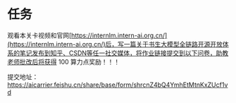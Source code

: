 # 任务

观看本关卡视频和官网[https://internlm.intern-ai.org.cn/](https://internlm.intern-ai.org.cn/)后，写一篇关于书生大模型全链路开源开放体系的笔记发布到知乎、CSDN等任一社交媒体，将作业链接提交到以下问卷，助教老师批改后将获得 100 算力点奖励！！！  

提交地址：https://aicarrier.feishu.cn/share/base/form/shrcnZ4bQ4YmhEtMtnKxZUcf1vd
